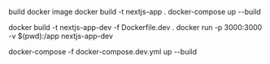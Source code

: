 build docker image
docker build -t nextjs-app .
docker-compose up --build
<!-- development guna command -->
docker build -t nextjs-app-dev -f Dockerfile.dev .
docker run -p 3000:3000 -v $(pwd):/app nextjs-app-dev
<!-- dev guna compose -->
docker-compose -f docker-compose.dev.yml up --build
